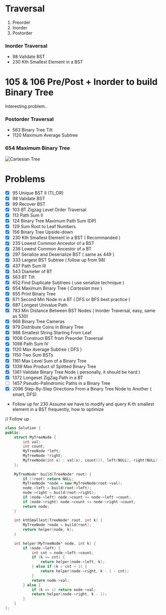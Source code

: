# Traversal

1. Preorder   
2. Inorder   
3. Postorder   

### Inorder Traversal

* 98 Validate BST
* 230 Kth Smallest Element in a BST

# 105 & 106 Pre/Post + Inorder to build Binary Tree

Interesting problem..
### Postorder Traversal  

* 563  Binary Tree Tilt
* 1120 Maximum Average Subtree

### 654 Maximum Binary Tree
![Cartesian Tree](https://upload.wikimedia.org/wikipedia/commons/thumb/d/d5/Cartesian_tree.svg/480px-Cartesian_tree.svg.png)


# Problems
- [x] 95   Unique BST II (TL;DR)
- [x] 98   Validate BST
- [x] 99   Recover BST
- [x] 103  BT Zigzag Level Order Traversal
- [x] 113  Path Sum II
- [x] 124  Binary Tree Maximum Path Sum (DP)
- [x] 129  Sum Root to Leaf Numbers
- [x] 156  Binary Tree Upside-down
- [x] 230  Kth Smallest Element in a BST ( Recommanded )
- [x] 235  Lowest Common Ancestor of a BST
- [x] 236  Lowest Common Ancestor of a BT
- [x] 297  Serialize and Deserialize BST ( same as 449 )
- [x] 333  Largest BST Subtree ( follow up from 98)
- [x] 437  Path Sum III
- [x] 543  Diameter of BT
- [x] 563  BT Tilt
- [x] 652  Find Duplicate Subtrees ( use serialize technique )
- [x] 654  Maximum Binary Tree ( *Cartesian tree* )
- [x] 655  Print Binary Tree
- [x] 671  Second Min Node in a BT ( DFS or BFS best practice )
- [x] 687  Longest Univalue Path
- [x] 783  Min Distance Between BST Nodes ( Inorder Traversal, easy, same as  530)
- [x] 968  Binary Tree Cameras
- [x] 979  Distribute Coins in Binary Tree
- [x] 988  Smallest String Starting From Leaf
- [x] 1008 Construct BST from Preorder Traversal
- [x] 1098 Path Sum IV
- [x] 1120 Max Average Subtree ( DFS )
- [x] 1150 Two Sum BSTs
- [x] 1161 Max Level Sum of a Binary Tree
- [x] 1339 Max Product of Splitted Binary Tree
- [x] 1361 Validate Binary Tree Node ( personally, it should be hard )
- [x] 1372 Longeset ZigZag Path in a BT
- [ ] 1457 Pseudo-Palindromic Paths in a Binary Tree
- [x] 2096 Step-By-Step Directions From a Binary Tree Node to Another ( smart, DFS)

* Follow up for 230
Assume we have to modify and query K-th smallest element in a BST frequently, how to optimize   

// Follow up
```cpp
class Solution {
public:
    struct MyTreeNode {
        int val;
        int count;
        MyTreeNode *left;
        MyTreeNode *right;
        MyTreeNode(int x) : val(x), count(1), left(NULL), right(NULL) {}
    };
    
    MyTreeNode* build(TreeNode* root) {
        if (!root) return NULL;
        MyTreeNode *node = new MyTreeNode(root->val);
        node->left = build(root->left);
        node->right = build(root->right);
        if (node->left) node->count += node->left->count;
        if (node->right) node->count += node->right->count;
        return node;
    }
    
    int kthSmallest(TreeNode* root, int k) {
        MyTreeNode *node = build(root);
        return helper(node, k);
    }
    
    int helper(MyTreeNode* node, int k) {
        if (node->left) {
            int cnt = node->left->count;
            if (k <= cnt) {
                return helper(node->left, k);
            } else if (k > cnt + 1) {
                return helper(node->right, k - 1 - cnt);
            }
            return node->val;
        } else {
            if (k == 1) return node->val;
            return helper(node->right, k - 1);
        }
    }
};
```